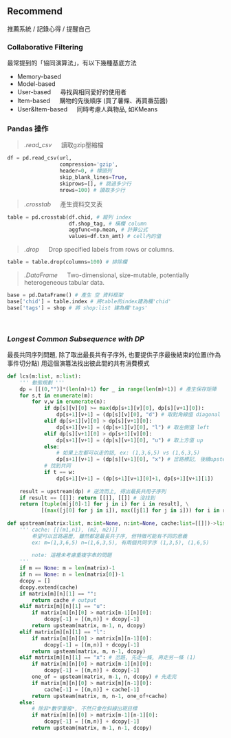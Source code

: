 ## Recommend
推薦系統 / 記錄心得 / 提醒自己


### Collaborative Filtering
最常提到的「協同演算法」，有以下幾種基底方法
+ Memory-based &emsp; 
+ Model-based &emsp; 
+ User-based &emsp; 尋找與相同愛好的使用者
+ Item-based &emsp; 購物的先後順序 (買了薯條、再買番茄醬)
+ User&Item-based &emsp; 同時考慮人與物品, 如KMeans


### Pandas 操作

> *.read_csv* &emsp; 讀取gzip壓縮檔

```python
df = pd.read_csv(url, 
                 compression='gzip',
                 header=0, # 標頭列
                 skip_blank_lines=True, 
                 skiprows=[], # 跳過多少行
                 nrows=100) # 讀取多少行
```

> *.crosstab* &emsp; 產生資料交叉表

```python
table = pd.crosstab(df.chid, # 縱列 index
                    df.shop_tag, # 橫欄 column
                    aggfunc=np.mean, # 計算公式
                    values=df.txn_amt) # cell內的值
```

> *.drop* &emsp; Drop specified labels from rows or columns.

```python
table = table.drop(columns=100) # 排除欄
```

> *.DataFrame* &emsp; Two-dimensional, size-mutable, potentially heterogeneous tabular data.

```python
base = pd.DataFrame() # 產生 空 資料框架
base['chid'] = table.index # 將table的index建為欄'chid'
base['tags'] = shop # 將 shop:list 建為欄'tags'
```
&nbsp;
### *Longest Common Subsequence with DP*
最長共同序列問題, 除了取出最長共有子序外, 也要提供子序最後結束的位置(作為事件切分點)
用這個演篹法找出彼此間的共有消費模式

```python
def lcs(m:list, n:list):
    ''' 動態規劃 '''
    dp = [[(0,"")]*(len(n)+1) for _ in range(len(m)+1)] # 產生保存矩陣
    for s,t in enumerate(m):
        for v,w in enumerate(n):
            if dp[s][v][0] >= max(dp[s+1][v][0], dp[s][v+1][0]):
                dp[s+1][v+1] = (dp[s][v][0], "d") # 取對角線值 diagonal
            elif dp[s+1][v][0] > dp[s][v+1][0]:
                dp[s+1][v+1] = (dp[s+1][v][0], "l") # 取左側值 left
            elif dp[s][v+1][0] > dp[s+1][v][0]:
                dp[s+1][v+1] = (dp[s][v+1][0], "u") # 取上方值 up
            else: 
                # 如果上左都可以走的話, ex: (1,3,6,5) vs (1,6,3,5)
                dp[s+1][v+1] = (dp[s][v+1][0], "x") # 岔路標記, 後續upsteam疊代 (1)
            # 找到共同
            if t == w: 
                dp[s+1][v+1] = (dp[s+1][v+1][0]+1, dp[s+1][v+1][1])
    
    result = upstream(dp) # 逆流而上, 得出最長共用子序列
    if result == [[]]: return [[]], [[]] # 沒找到
    return [tuple(m[j[0]-1] for j in i) for i in result], \
           [(max([j[0] for j in i]), max([j[1] for j in i])) for i in result] # 結束點cut point
           
def upstream(matrix:list, m:int=None, n:int=None, cache:list=[[]])->list:
    ''' cache: [[(m1,n1), (m2, m2)]]
        希望可以岔路遍歷, 雖然都是最長共子序, 但特徵可能有不同的意義
        ex: m=(1,3,6,5) n=(1,6,3,5), 有兩個共同字序 (1,3,5), (1,6,5)
        
        note: 這裡未考慮重複字串的問題
    '''
    if m == None: m = len(matrix)-1
    if n == None: n = len(matrix[0])-1
    dcopy = []
    dcopy.extend(cache)
    if matrix[m][n][1] == "":
        return cache # output
    elif matrix[m][n][1] == "u":
        if matrix[m][n][0] > matrix[m-1][n][0]:
            dcopy[-1] = [(m,n)] + dcopy[-1]
        return upsteam(matrix, m-1, n, dcopy)
    elif matrix[m][n][1] == "l":
        if matrix[m][n][0] > matrix[m][n-1][0]:
            dcopy[-1] = [(m,n)] + dcopy[-1]
        return upsteam(matrix, m, n-1, dcopy)
    elif matrix[m][n][1] == "x": # 岔路, 先走一條, 再走另一條 (1)
        if matrix[m][n][0] > matrix[m-1][n][0]:
            dcopy[-1] = [(m,n)] + dcopy[-1]
        one_of = upsteam(matrix, m-1, n, dcopy) # 先走完
        if matrix[m][n][0] > matrix[m][n-1][0]:
            cache[-1] = [(m,n)] + cache[-1]
        return upsteam(matrix, m, n-1, one_of+cache)
    else:
        # 除非*數字重複*, 不然只會在斜線出現目標
        if matrix[m][n][0] > matrix[m-1][n-1][0]:
            dcopy[-1] = [(m,n)] + dcopy[-1]
        return upsteam(matrix, m-1, n-1, dcopy)
```


